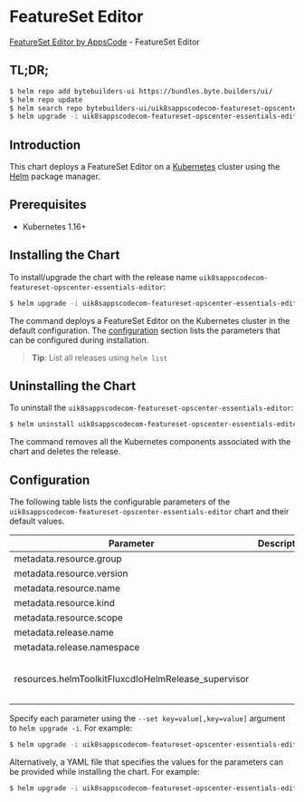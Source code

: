 # FeatureSet Editor

[FeatureSet Editor by AppsCode](https://byte.builders) - FeatureSet Editor

## TL;DR;

```bash
$ helm repo add bytebuilders-ui https://bundles.byte.builders/ui/
$ helm repo update
$ helm search repo bytebuilders-ui/uik8sappscodecom-featureset-opscenter-essentials-editor --version=v2022.06.14
$ helm upgrade -i uik8sappscodecom-featureset-opscenter-essentials-editor bytebuilders-ui/uik8sappscodecom-featureset-opscenter-essentials-editor -n default --create-namespace --version=v2022.06.14
```

## Introduction

This chart deploys a FeatureSet Editor on a [Kubernetes](http://kubernetes.io) cluster using the [Helm](https://helm.sh) package manager.

## Prerequisites

- Kubernetes 1.16+

## Installing the Chart

To install/upgrade the chart with the release name `uik8sappscodecom-featureset-opscenter-essentials-editor`:

```bash
$ helm upgrade -i uik8sappscodecom-featureset-opscenter-essentials-editor bytebuilders-ui/uik8sappscodecom-featureset-opscenter-essentials-editor -n default --create-namespace --version=v2022.06.14
```

The command deploys a FeatureSet Editor on the Kubernetes cluster in the default configuration. The [configuration](#configuration) section lists the parameters that can be configured during installation.

> **Tip**: List all releases using `helm list`

## Uninstalling the Chart

To uninstall the `uik8sappscodecom-featureset-opscenter-essentials-editor`:

```bash
$ helm uninstall uik8sappscodecom-featureset-opscenter-essentials-editor -n default
```

The command removes all the Kubernetes components associated with the chart and deletes the release.

## Configuration

The following table lists the configurable parameters of the `uik8sappscodecom-featureset-opscenter-essentials-editor` chart and their default values.

|                      Parameter                      | Description |                                                                                                                                                                                                                               Default                                                                                                                                                                                                                                |
|-----------------------------------------------------|-------------|----------------------------------------------------------------------------------------------------------------------------------------------------------------------------------------------------------------------------------------------------------------------------------------------------------------------------------------------------------------------------------------------------------------------------------------------------------------------|
| metadata.resource.group                             |             | <code>ui.k8s.appscode.com</code>                                                                                                                                                                                                                                                                                                                                                                                                                                     |
| metadata.resource.version                           |             | <code>v1alpha1</code>                                                                                                                                                                                                                                                                                                                                                                                                                                                |
| metadata.resource.name                              |             | <code>featuresets</code>                                                                                                                                                                                                                                                                                                                                                                                                                                             |
| metadata.resource.kind                              |             | <code>FeatureSet</code>                                                                                                                                                                                                                                                                                                                                                                                                                                              |
| metadata.resource.scope                             |             | <code>Cluster</code>                                                                                                                                                                                                                                                                                                                                                                                                                                                 |
| metadata.release.name                               |             | <code>RELEASE-NAME</code>                                                                                                                                                                                                                                                                                                                                                                                                                                            |
| metadata.release.namespace                          |             | <code>default</code>                                                                                                                                                                                                                                                                                                                                                                                                                                                 |
| resources.helmToolkitFluxcdIoHelmRelease_supervisor |             | <code>{"apiVersion":"helm.toolkit.fluxcd.io/v2beta1","kind":"HelmRelease","metadata":{"name":"supervisor","namespace":"kubeops"},"spec":{"chart":{"spec":{"chart":"supervisor","sourceRef":{"kind":"HelmRepository","name":"appscode","namespace":"kubeops"},"version":"v2022.06.14"}},"install":{"crds":"CreateReplace","createNamespace":true},"interval":"30m","releaseName":"supervisor","targetNamespace":"kubeops","upgrade":{"crds":"CreateReplace"}}}</code> |


Specify each parameter using the `--set key=value[,key=value]` argument to `helm upgrade -i`. For example:

```bash
$ helm upgrade -i uik8sappscodecom-featureset-opscenter-essentials-editor bytebuilders-ui/uik8sappscodecom-featureset-opscenter-essentials-editor -n default --create-namespace --version=v2022.06.14 --set metadata.resource.group=ui.k8s.appscode.com
```

Alternatively, a YAML file that specifies the values for the parameters can be provided while
installing the chart. For example:

```bash
$ helm upgrade -i uik8sappscodecom-featureset-opscenter-essentials-editor bytebuilders-ui/uik8sappscodecom-featureset-opscenter-essentials-editor -n default --create-namespace --version=v2022.06.14 --values values.yaml
```
